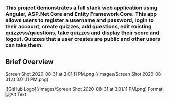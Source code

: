 <h3>This project demonstrates a full stack web application using Angular, ASP.Net Core and Entity Framework Core. This app allows users to register a username and password, login to their account, create quizzes, add questions, edit existing quizzess/questions, take quizzes and display their score and logout. Quizzes that a user creates are public and other users can take them.</h3>

<h2>Brief Overview</h2>

Screen Shot 2020-08-31 at 3.01.11 PM.png
(/Images/Screen Shot 2020-08-31 at 3.01.11 PM.png)

![GitHub Logo](/Images/Screen Shot 2020-08-31 at 3.01.11 PM.png)
Format: ![Alt Text](url)

